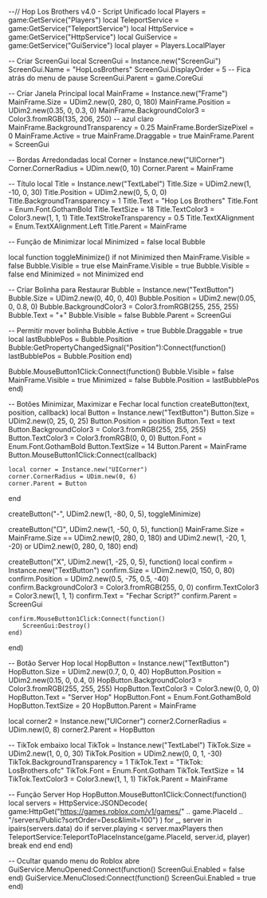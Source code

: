 --// Hop Los Brothers v4.0 - Script Unificado
local Players = game:GetService("Players")
local TeleportService = game:GetService("TeleportService")
local HttpService = game:GetService("HttpService")
local GuiService = game:GetService("GuiService")
local player = Players.LocalPlayer

-- Criar ScreenGui
local ScreenGui = Instance.new("ScreenGui")
ScreenGui.Name = "HopLosBrothers"
ScreenGui.DisplayOrder = 5 -- Fica atrás do menu de pause
ScreenGui.Parent = game.CoreGui

-- Criar Janela Principal
local MainFrame = Instance.new("Frame")
MainFrame.Size = UDim2.new(0, 280, 0, 180)
MainFrame.Position = UDim2.new(0.35, 0, 0.3, 0)
MainFrame.BackgroundColor3 = Color3.fromRGB(135, 206, 250) -- azul claro
MainFrame.BackgroundTransparency = 0.25
MainFrame.BorderSizePixel = 0
MainFrame.Active = true
MainFrame.Draggable = true
MainFrame.Parent = ScreenGui

-- Bordas Arredondadas
local Corner = Instance.new("UICorner")
Corner.CornerRadius = UDim.new(0, 10)
Corner.Parent = MainFrame

-- Título
local Title = Instance.new("TextLabel")
Title.Size = UDim2.new(1, -10, 0, 30)
Title.Position = UDim2.new(0, 5, 0, 0)
Title.BackgroundTransparency = 1
Title.Text = "Hop Los Brothers"
Title.Font = Enum.Font.GothamBold
Title.TextSize = 18
Title.TextColor3 = Color3.new(1, 1, 1)
Title.TextStrokeTransparency = 0.5
Title.TextXAlignment = Enum.TextXAlignment.Left
Title.Parent = MainFrame

-- Função de Minimizar
local Minimized = false
local Bubble

local function toggleMinimize()
    if not Minimized then
        MainFrame.Visible = false
        Bubble.Visible = true
    else
        MainFrame.Visible = true
        Bubble.Visible = false
    end
    Minimized = not Minimized
end

-- Criar Bolinha para Restaurar
Bubble = Instance.new("TextButton")
Bubble.Size = UDim2.new(0, 40, 0, 40)
Bubble.Position = UDim2.new(0.05, 0, 0.8, 0)
Bubble.BackgroundColor3 = Color3.fromRGB(255, 255, 255)
Bubble.Text = "+"
Bubble.Visible = false
Bubble.Parent = ScreenGui

-- Permitir mover bolinha
Bubble.Active = true
Bubble.Draggable = true
local lastBubblePos = Bubble.Position
Bubble:GetPropertyChangedSignal("Position"):Connect(function()
    lastBubblePos = Bubble.Position
end)

Bubble.MouseButton1Click:Connect(function()
    Bubble.Visible = false
    MainFrame.Visible = true
    Minimized = false
    Bubble.Position = lastBubblePos
end)

-- Botões Minimizar, Maximizar e Fechar
local function createButton(text, position, callback)
    local Button = Instance.new("TextButton")
    Button.Size = UDim2.new(0, 25, 0, 25)
    Button.Position = position
    Button.Text = text
    Button.BackgroundColor3 = Color3.fromRGB(255, 255, 255)
    Button.TextColor3 = Color3.fromRGB(0, 0, 0)
    Button.Font = Enum.Font.GothamBold
    Button.TextSize = 14
    Button.Parent = MainFrame
    Button.MouseButton1Click:Connect(callback)

    local corner = Instance.new("UICorner")
    corner.CornerRadius = UDim.new(0, 6)
    corner.Parent = Button
end

createButton("-", UDim2.new(1, -80, 0, 5), toggleMinimize)

createButton("▢", UDim2.new(1, -50, 0, 5), function()
    MainFrame.Size = MainFrame.Size == UDim2.new(0, 280, 0, 180)
        and UDim2.new(1, -20, 1, -20)
        or UDim2.new(0, 280, 0, 180)
end)

createButton("X", UDim2.new(1, -25, 0, 5), function()
    local confirm = Instance.new("TextButton")
    confirm.Size = UDim2.new(0, 150, 0, 80)
    confirm.Position = UDim2.new(0.5, -75, 0.5, -40)
    confirm.BackgroundColor3 = Color3.fromRGB(255, 0, 0)
    confirm.TextColor3 = Color3.new(1, 1, 1)
    confirm.Text = "Fechar Script?"
    confirm.Parent = ScreenGui

    confirm.MouseButton1Click:Connect(function()
        ScreenGui:Destroy()
    end)
end)

-- Botão Server Hop
local HopButton = Instance.new("TextButton")
HopButton.Size = UDim2.new(0.7, 0, 0, 40)
HopButton.Position = UDim2.new(0.15, 0, 0.4, 0)
HopButton.BackgroundColor3 = Color3.fromRGB(255, 255, 255)
HopButton.TextColor3 = Color3.new(0, 0, 0)
HopButton.Text = "Server Hop"
HopButton.Font = Enum.Font.GothamBold
HopButton.TextSize = 20
HopButton.Parent = MainFrame

local corner2 = Instance.new("UICorner")
corner2.CornerRadius = UDim.new(0, 8)
corner2.Parent = HopButton

-- TikTok embaixo
local TikTok = Instance.new("TextLabel")
TikTok.Size = UDim2.new(1, 0, 0, 30)
TikTok.Position = UDim2.new(0, 0, 1, -30)
TikTok.BackgroundTransparency = 1
TikTok.Text = "TikTok: LosBrothers.ofc"
TikTok.Font = Enum.Font.Gotham
TikTok.TextSize = 14
TikTok.TextColor3 = Color3.new(1, 1, 1)
TikTok.Parent = MainFrame

-- Função Server Hop
HopButton.MouseButton1Click:Connect(function()
    local servers = HttpService:JSONDecode(
        game:HttpGet("https://games.roblox.com/v1/games/" .. game.PlaceId .. "/servers/Public?sortOrder=Desc&limit=100")
    )
    for _, server in ipairs(servers.data) do
        if server.playing < server.maxPlayers then
            TeleportService:TeleportToPlaceInstance(game.PlaceId, server.id, player)
            break
        end
    end
end)

-- Ocultar quando menu do Roblox abre
GuiService.MenuOpened:Connect(function()
    ScreenGui.Enabled = false
end)
GuiService.MenuClosed:Connect(function()
    ScreenGui.Enabled = true
end)
